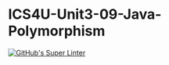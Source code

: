 # ICS4U-Unit3-09-Java-Polymorphism

[![GitHub's Super Linter](https://github.com/jonathan-pasco-arnone/ICS4U-Unit3-09-Java-Polymorphism/workflows/GitHub's%20Super%20Linter/badge.svg)](https://github.com/jonathan-pasco-arnone/ICS4U-Unit3-09-Java-Polymorphism/actions)
